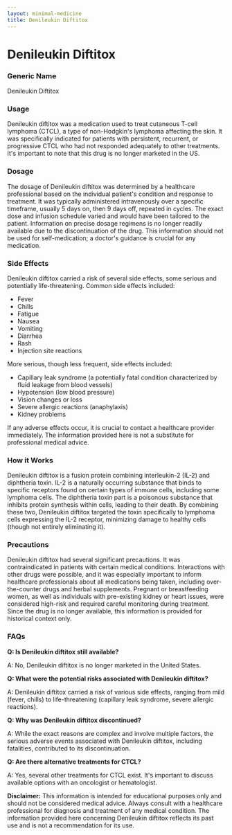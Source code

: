 ```yaml
---
layout: minimal-medicine
title: Denileukin Diftitox
---
```


# Denileukin Diftitox
### Generic Name
Denileukin Diftitox

### Usage
Denileukin diftitox was a medication used to treat cutaneous T-cell lymphoma (CTCL), a type of non-Hodgkin's lymphoma affecting the skin.  It was specifically indicated for patients with persistent, recurrent, or progressive CTCL who had not responded adequately to other treatments.  It's important to note that this drug is no longer marketed in the US.

### Dosage
The dosage of Denileukin diftitox was determined by a healthcare professional based on the individual patient's condition and response to treatment.  It was typically administered intravenously over a specific timeframe, usually 5 days on, then 9 days off, repeated in cycles. The exact dose and infusion schedule varied and would have been tailored to the patient.  Information on precise dosage regimens is no longer readily available due to the discontinuation of the drug.  This information should not be used for self-medication; a doctor's guidance is crucial for any medication.

### Side Effects
Denileukin diftitox carried a risk of several side effects, some serious and potentially life-threatening. Common side effects included:

*   Fever
*   Chills
*   Fatigue
*   Nausea
*   Vomiting
*   Diarrhea
*   Rash
*   Injection site reactions

More serious, though less frequent, side effects included:

*   Capillary leak syndrome (a potentially fatal condition characterized by fluid leakage from blood vessels)
*   Hypotension (low blood pressure)
*   Vision changes or loss
*   Severe allergic reactions (anaphylaxis)
*   Kidney problems


If any adverse effects occur, it is crucial to contact a healthcare provider immediately.  The information provided here is not a substitute for professional medical advice.

### How it Works
Denileukin diftitox is a fusion protein combining interleukin-2 (IL-2) and diphtheria toxin.  IL-2 is a naturally occurring substance that binds to specific receptors found on certain types of immune cells, including some lymphoma cells.  The diphtheria toxin part is a poisonous substance that inhibits protein synthesis within cells, leading to their death.  By combining these two, Denileukin diftitox targeted the toxin specifically to lymphoma cells expressing the IL-2 receptor, minimizing damage to healthy cells (though not entirely eliminating it).

### Precautions
Denileukin diftitox had several significant precautions.  It was contraindicated in patients with certain medical conditions.  Interactions with other drugs were possible, and it was especially important to inform healthcare professionals about all medications being taken, including over-the-counter drugs and herbal supplements.  Pregnant or breastfeeding women, as well as individuals with pre-existing kidney or heart issues, were considered high-risk and required careful monitoring during treatment.  Since the drug is no longer available, this information is provided for historical context only.

### FAQs

**Q: Is Denileukin diftitox still available?**

A: No, Denileukin diftitox is no longer marketed in the United States.

**Q: What were the potential risks associated with Denileukin diftitox?**

A:  Denileukin diftitox carried a risk of various side effects, ranging from mild (fever, chills) to life-threatening (capillary leak syndrome, severe allergic reactions).  

**Q: Why was Denileukin diftitox discontinued?**

A:  While the exact reasons are complex and involve multiple factors, the serious adverse events associated with Denileukin diftitox, including fatalities, contributed to its discontinuation.

**Q: Are there alternative treatments for CTCL?**

A: Yes, several other treatments for CTCL exist.  It's important to discuss available options with an oncologist or hematologist.

**Disclaimer:** This information is intended for educational purposes only and should not be considered medical advice.  Always consult with a healthcare professional for diagnosis and treatment of any medical condition.  The information provided here concerning Denileukin diftitox reflects its past use and is not a recommendation for its use.

